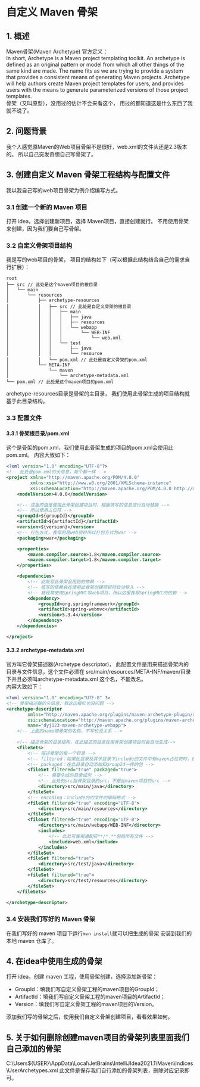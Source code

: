 # 自定义 Maven 骨架

## 1. 概述
Maven骨架(Maven Archetype) 官方定义：<br>
In short, Archetype is a Maven project templating toolkit. 
An archetype is defined as an original pattern or
model from which all other things of the same kind are made.
The name fits as we are trying to provide a system that 
provides a consistent means of generating Maven projects. 
Archetype will help authors create Maven project templates 
for users, and provides users with the means to generate 
parameterized versions of those project templates.<br>
骨架（又叫原型），没用过的估计不会来看这个，
用过的都知道这是什么东西了我就不说了。

## 2. 问题背景
我个人感觉原Maven的Web项目骨架不是很好，web.xml的文件头还是2.3版本的。
所以自己突发奇想自己写骨架了。

## 3. 创建自定义 Maven 骨架工程结构与配置文件
我以我自己写的web项目骨架为例介绍编写方式。
### 3.1 创建一个新的 Maven 项目
打开 idea，选择创建新项目，选择 Maven项目，直接创建就行。
不用使用骨架来创建，因为我们要自己写骨架。
### 3.2 自定义骨架项目结构
我是写的web项目的骨架，
项目的结构如下（可以根据此结构结合自己的需求自行扩展）：
```
root
├── src // 此处是这个maven项目的根目录
│   └── main
│       └── resources
│           ├── archetype-resources
│           │   ├── src // 此处是自定义骨架的根目录
│           │   │   ├── main
│           │   │   │   ├── java
│           │   │   │   ├── resources
│           │   │   │   └── webapp
│           │   │   │       └── WEB-INF
│           │   │   │           └── web.xml
│           │   │   └── test
│           │   │       ├── java
│           │   │       └── resource
│           │   └── pom.xml // 此处是自定义骨架的pom.xml
│           └── META-INF
│               └── maven
│                   └── archetype-metadata.xml
└── pom.xml // 此处是这个maven项目的pom.xml
```
archetype-resources目录是骨架的主目录，
我们使用此骨架生成的项目结构就基于此目录结构。<br>
### 3.3 配置文件
#### 3.3.1 骨架根目录/pom.xml
这个是骨架的pom.xml，我们使用此骨架生成的项目的pom.xml会使用此pom.xml。
内容大致如下：
```xml
<?xml version="1.0" encoding="UTF-8"?>
<!-- 此处是pom.xml的头信息，每个都一样 -->
<project xmlns="http://maven.apache.org/POM/4.0.0"
         xmlns:xsi="http://www.w3.org/2001/XMLSchema-instance"
         xsi:schemaLocation="http://maven.apache.org/POM/4.0.0 http://maven.apache.org/xsd/maven-4.0.0.xsd">
    <modelVersion>4.0.0</modelVersion>

    <!-- 这里的值是使用此骨架创建项目时，根据填写的信息进行自动替换 -->
    <!-- 所以使用占位符 -->
    <groupId>${groupId}</groupId>
    <artifactId>${artifactId}</artifactId>
    <version>${version}</version>
    <!-- 打包方式，我写的是web项目所以打包方式为war -->
    <packaging>war</packaging>

    <properties>
        <maven.compiler.source>1.8</maven.compiler.source>
        <maven.compiler.target>1.8</maven.compiler.target>
    </properties>

    <dependencies>
        <!-- 此处写此骨架会用到的依赖 -->
        <!-- 填写的依赖会在使用此骨架创建项目时自动导入 -->
        <!-- 我经常使用SpringMVC写web项目，所以这里我写SpringMVC的依赖 -->
        <dependency>
            <groupId>org.springframework</groupId>
            <artifactId>spring-webmvc</artifactId>
            <version>5.3.4</version>
        </dependency>
    </dependencies>

</project>
```
#### 3.3.2 archetype-metadata.xml
官方叫它骨架描述器(Archetype descriptor)，
此配置文件是用来描述骨架内的目录与文件信息，这个文件必须在
src/main/resources/META-INF/maven/目录下并且必须叫archetype-metadata.xml
这个名，不能改名。<br>
内容大致如下：
```xml
<?xml version="1.0" encoding="UTF-8" ?>
<!-- 骨架描述器的头信息，我这边报红也没问题 -->
<archetype-descriptor 
        xmlns="http://maven.apache.org/plugins/maven-archetype-plugin/archetype-descriptor/1.1.0" xmlns:xsi="http://www.w3.org/2001/XMLSchema-instance"
        xsi:schemaLocation="http://maven.apache.org/plugins/maven-archetype-plugin/archetype-descriptor/1.1.0 https://maven.apache.org/xsd/archetype-descriptor-1.1.0.xsd"
        name="dyj123-maven-archetype-webapp">
    <!-- 上面的name填骨架的名称，不写也没关系 -->
    
    <!-- 描述骨架的目录结构，在此描述的目录在用骨架创建项目时会自动生成-->
    <fileSets>
        <!-- 描述骨架的每一个目录 -->
        <!-- filtered：如果此目录及其子目录下include的文件中有maven占位符时，根据创建时填写的信息自动替换 -->
        <!-- packaged：在此目录自动添加和groupId一样的包 -->
        <fileSet filtered="true" packaged="true">
            <!-- 需要生成的目录或包 -->
            <!-- 此处的src指骨架目录的src，不是此maven项目的src -->
            <directory>src/main/java</directory>
        </fileSet>
        <!-- encoding：include内的文件的编码格式 -->
        <fileSet filtered="true" encoding="UTF-8">
            <directory>src/main/resources</directory>
        </fileSet>
        <fileSet filtered="true" encoding="UTF-8">
            <directory>src/main/webapp/WEB-INF</directory>
            <includes>
                <!-- 此处可使用通配符**/*.**包括所有文件 -->
                <include>web.xml</include>
            </includes>
        </fileSet>
        <fileSet filtered="true">
            <directory>src/test/java</directory>
        </fileSet>
        <fileSet filtered="true">
            <directory>src/test/resources</directory>
        </fileSet>
    </fileSets>
    
</archetype-descriptor>
```

### 3.4 安装我们写好的 Maven 骨架
在我们写好的 maven 项目下运行```mvn install```就可以把生成的骨架
安装到我们的本地 maven 仓库了。

## 4. 在idea中使用生成的骨架
打开 idea，创建 maven 工程，使用骨架创建，选择添加新骨架：

* GroupId：填我们写自定义骨架工程的maven项目的GroupId；
* ArtifactId：填我们写自定义骨架工程的maven项目的ArtifactId；
* Version：填我们写自定义骨架工程的maven项目的Version。

添加我们写的骨架之后，使用我们自定义骨架创建项目，看看效果如何。

## 5. 关于如何删除创建maven项目的骨架列表里面我们自己添加的骨架
C:\Users\${USER}\AppData\Local\JetBrains\IntelliJIdea2021.1\Maven\Indices\UserArchetypes.xml
此文件是保存我们自行添加的骨架列表，删除对应记录即可。